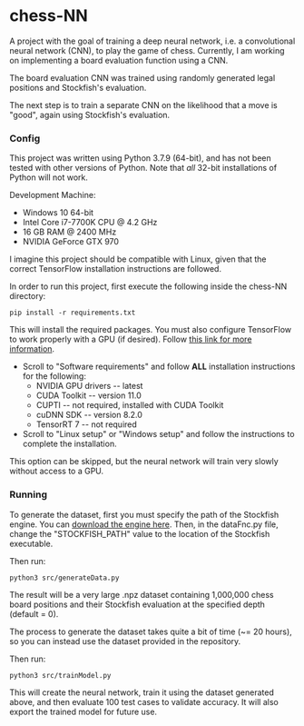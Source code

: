 # chess-NN

A project with the goal of training a deep neural network, i.e. a convolutional neural network (CNN),
to play the game of chess. Currently, I am working on implementing a board evaluation function using a CNN.

The board evaluation CNN was trained using randomly generated legal positions and Stockfish's evaluation.

The next step is to train a separate CNN on the likelihood that a move is "good", again using Stockfish's evaluation.

### Config

This project was written using Python 3.7.9 (64-bit), and has not been tested with other versions of Python. Note that *all* 32-bit installations of Python will not work.

Development Machine:
- Windows 10 64-bit
- Intel Core i7-7700K CPU @ 4.2 GHz
- 16 GB RAM @ 2400 MHz
- NVIDIA GeForce GTX 970

I imagine this project should be compatible with Linux, given that the correct TensorFlow installation instructions are followed.

In order to run this project, first execute the following inside the chess-NN directory:
```
pip install -r requirements.txt
```

This will install the required packages. You must also configure TensorFlow to work properly with a GPU (if desired).
Follow [this link for more information](https://www.tensorflow.org/install/gpu).

- Scroll to "Software requirements" and follow **ALL** installation instructions for the following:
  - NVIDIA GPU drivers -- latest
  - CUDA Toolkit -- version 11.0
  - CUPTI -- not required, installed with CUDA Toolkit
  - cuDNN SDK -- version 8.2.0
  - TensorRT 7 -- not required
- Scroll to "Linux setup" or "Windows setup" and follow the instructions to complete the installation.

This option can be skipped, but the neural network will train very slowly without access to a GPU.

### Running

To generate the dataset, first you must specify the path of the Stockfish engine. You can [download the engine here](https://stockfishchess.org/download/).
Then, in the dataFnc.py file, change the "STOCKFISH_PATH" value to the location of the Stockfish executable.

Then run:
```
python3 src/generateData.py
```
The result will be a very large .npz dataset containing 1,000,000 chess board positions and their Stockfish evaluation at the specified depth (default = 0).

The process to generate the dataset takes quite a bit of time (~= 20 hours), so you can instead use the dataset provided in the repository.

Then run:
```
python3 src/trainModel.py
```
This will create the neural network, train it using the dataset generated above, and then evaluate 100 test cases to validate accuracy. 
It will also export the trained model for future use. 
